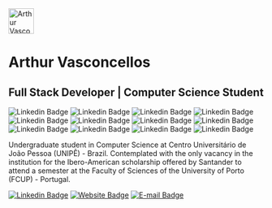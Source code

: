 <img src="https://arthurvasconcellos.com/img/av-logo.png" alt="Arthur Vasconcellos Website" width="50"/>

# Arthur Vasconcellos 

<h2>Full Stack Developer | Computer Science Student</h2>

![Linkedin Badge](https://img.shields.io/badge/Ubuntu-E95420?style=for-the-badge&logo=ubuntu&logoColor=white)
![Linkedin Badge](https://img.shields.io/badge/JavaScript-F7DF1E?style=for-the-badge&logo=javascript&logoColor=black)
![Linkedin Badge](https://img.shields.io/badge/MongoDB-4EA94B?style=for-the-badge&logo=mongodb&logoColor=white)
![Linkedin Badge](https://img.shields.io/badge/Express.js-404D59?style=for-the-badge)
![Linkedin Badge](https://img.shields.io/badge/React-20232A?style=for-the-badge&logo=react&logoColor=61DAFB)
![Linkedin Badge](https://img.shields.io/badge/Node.js-43853D?style=for-the-badge&logo=node.js&logoColor=white)
![Linkedin Badge](https://img.shields.io/badge/MySQL-00000F?style=for-the-badge&logo=mysql&logoColor=white)
![Linkedin Badge](https://img.shields.io/badge/HTML5-E34F26?style=for-the-badge&logo=html5&logoColor=white)
![Linkedin Badge](https://img.shields.io/badge/CSS3-1572B6?style=for-the-badge&logo=css3&logoColor=white)
![Linkedin Badge](https://img.shields.io/badge/Bootstrap-563D7C?style=for-the-badge&logo=bootstrap&logoColor=white)
![Linkedin Badge](https://img.shields.io/badge/jQuery-0769AD?style=for-the-badge&logo=jquery&logoColor=white)
![Linkedin Badge](https://img.shields.io/badge/Sass-CC6699?style=for-the-badge&logo=sass&logoColor=white)

<p>Undergraduate student in Computer Science at Centro Universitário de João Pessoa (UNIPÊ) - Brazil.
Contemplated with the only vacancy in the institution for the Ibero-American scholarship offered by Santander to attend a semester at the Faculty of Sciences of the University of Porto (FCUP) - Portugal.</p>

[![Linkedin Badge](https://img.shields.io/badge/-Arthur%20Vasconcellos-0077B5?style=flat-square&logo=Linkedin&logoColor=white&link=https://www.linkedin.com/in/arthursvpb/)](https://www.linkedin.com/in/arthursvpb/)
[![Website Badge](https://img.shields.io/badge/-https://arthurvasconcellos.com-1f4037?style=flat-square&logo=xxxxxxx&logoColor=white&link=https://arthurvasconcellos.com/)](https://arthurvasconcellos.com/)
[![E-mail Badge](https://img.shields.io/badge/-contato@arthurvasconcellos.com-D44638?style=flat-square&logo=Gmail&logoColor=white&link=mailto:contato@arthurvasconcellos.com)](mailto:contato@arthurvasconcellos.com)
